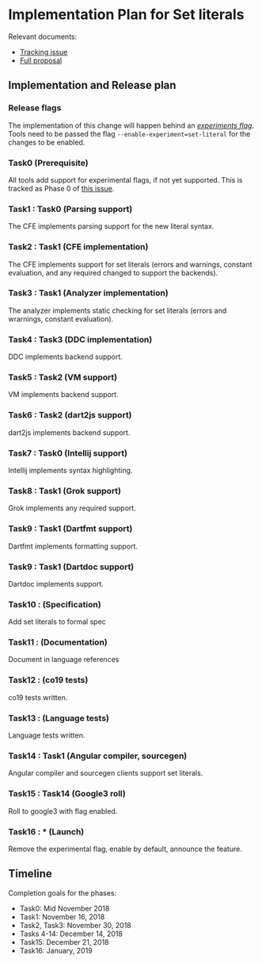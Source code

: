 # Implementation Plan for Set literals

Relevant documents:
 - [Tracking issue](TODO)
 - [Full proposal](https://github.com/dart-lang/language/blob/master/accepted/future-releases/set-literals/feature-specification.md)

## Implementation and Release plan

### Release flags

The implementation of this change will happen behind
an
[*experiments flag*](https://github.com/dart-lang/sdk/blob/master/docs/process/experimental-flags.md).
Tools need to be passed the flag `--enable-experiment=set-literal` for the
changes to be enabled.

### Task0 (Prerequisite)

All tools add support for experimental flags, if not yet supported.  This is
tracked as Phase 0 of [this issue](https://github.com/dart-lang/language/issues/60).

### Task1 : Task0 (Parsing support)

The CFE implements parsing support for the new literal syntax.

### Task2 : Task1 (CFE implementation)

The CFE implements support for set literals (errors and warnings, constant
evaluation, and any required changed to support the backends).

### Task3 : Task1 (Analyzer implementation)

The analyzer implements static checking for set literals (errors and wrarnings,
constant evaluation).

### Task4 : Task3 (DDC implementation)

DDC implements backend support.

### Task5 : Task2 (VM support)

VM implements backend support.

### Task6 : Task2 (dart2js support)

dart2js implements backend support.

### Task7 : Task0 (Intellij support)

Intellij implements syntax highlighting.

### Task8 : Task1 (Grok support)

Grok implements any required support.

### Task9 : Task1 (Dartfmt support)

Dartfmt implements formatting support.

### Task9 : Task1 (Dartdoc support)

Dartdoc implements support.

### Task10 : (Specification)

Add set literals to formal spec

### Task11 : (Documentation)

Document in language references

### Task12 : (co19 tests)

co19 tests written.

### Task13 : (Language tests)

Language tests written.

### Task14 : Task1 (Angular compiler, sourcegen)

Angular compiler and sourcegen clients support set literals.

### Task15 : Task14 (Google3 roll)

Roll to google3 with flag enabled.

### Task16 : * (Launch)

Remove the experimental flag, enable by default, announce the feature.


## Timeline

Completion goals for the phases:

- Task0: Mid November 2018
- Task1: November 16, 2018 
- Task2, Task3: November 30, 2018
- Tasks 4-14: December 14, 2018
- Task15: December 21, 2018
- Task16: January, 2019

